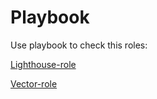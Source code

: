 Playbook
=========

Use playbook to check this roles:

[Lighthouse-role](https://github.com/Borodatko/lighthouse-role.git)

[Vector-role](https://github.com/Borodatko/vector-role.git)
